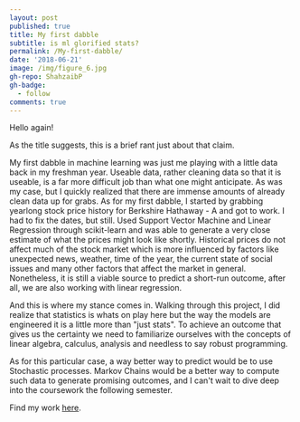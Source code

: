```yaml
---
layout: post
published: true
title: My first dabble
subtitle: is ml glorified stats?
permalink: /My-first-dabble/
date: '2018-06-21'
image: /img/figure_6.jpg
gh-repo: ShahzaibP
gh-badge:
  - follow
comments: true
---
```

Hello again!

As the title suggests, this is a brief rant just about that claim.

My first dabble in machine learning was just me playing with a little data back in my freshman year. Useable data, rather cleaning data so that it is useable, is a far more difficult job than what one might anticipate. As was my case, but I quickly realized that there are immense amounts of already clean data up for grabs. As for my first dabble, I started by grabbing yearlong stock price history for Berkshire Hathaway - A and got to work. I had to fix the dates, but still. Used Support Vector Machine and Linear Regression through scikit-learn and was able to generate a very close estimate of what the prices might look like shortly. Historical prices do not affect much of the stock market which is more influenced by factors like unexpected news, weather, time of the year, the current state of social issues and many other factors that affect the market in general. Nonetheless, it is still a viable source to predict a short-run outcome, after all, we are also working with linear regression.

And this is where my stance comes in. Walking through this project, I did realize that statistics is whats on play here but the way the models are engineered it is a little more than "just stats". To achieve an outcome that gives us the certainty we need to familiarize ourselves with the concepts of linear algebra, calculus, analysis and needless to say robust programming.

As for this particular case, a way better way to predict would be to use Stochastic processes. Markov Chains would be a better way to compute such data to generate promising outcomes, and I can't wait to dive deep into the coursework the following semester.

Find my work [here](https://github.com/ShahzaibP/stock-predictor-w-svm).
